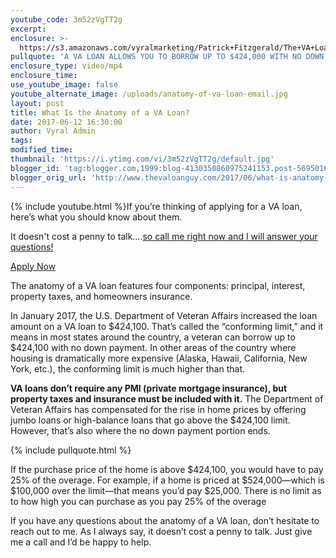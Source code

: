 ```yaml
---
youtube_code: 3m52zVgTT2g
excerpt:
enclosure: >-
  https://s3.amazonaws.com/vyralmarketing/Patrick+Fitzgerald/The+VA+Loan+Guy-+How+veterans+financing+works.mp4
pullquote: 'A VA LOAN ALLOWS YOU TO BORROW UP TO $424,000 WITH NO DOWN PAYMENT.'
enclosure_type: video/mp4
enclosure_time:
use_youtube_image: false
youtube_alternate_image: /uploads/anatomy-of-va-loan-email.jpg
layout: post
title: What Is the Anatomy of a VA Loan?
date: 2017-06-12 16:30:00
author: Vyral Admin
tags:
modified_time:
thumbnail: 'https://i.ytimg.com/vi/3m52zVgTT2g/default.jpg'
blogger_id: 'tag:blogger.com,1999:blog-4130350860975241153.post-5695016289138504728'
blogger_orig_url: 'http://www.thevaloanguy.com/2017/06/what-is-anatomy-of-va-loan.html'
---
```



{% include youtube.html %}If you’re thinking of applying for a VA loan, here’s what you should know about them.

It doesn't cost a penny to talk….[so call me right now and I will answer your questions!](http://texas-vet-loans.com/contact/)

[Apply Now](https://preapp1003.com/id/Patrick-Fitzgerald/)

The anatomy of a VA loan features four components: principal, interest, property taxes, and homeowners insurance.

In January 2017, the U.S. Department of Veteran Affairs increased the loan amount on a VA loan to $424,100. That’s called the “conforming limit,”  and it means in most states around the country, a veteran can borrow up to $424,100 with no down payment. In other areas of the country where housing is dramatically more expensive (Alaska, Hawaii, California, New York, etc.), the conforming limit is much higher than that.

**VA loans don’t require any PMI (private mortgage insurance), but property taxes and insurance must be included with it.** The Department of Veteran Affairs has compensated for the rise in home prices by offering jumbo loans or high-balance loans that go above the $424,100 limit. However, that’s also where the no down payment portion ends.

{% include pullquote.html %}

If the purchase price of the home is above $424,100, you would have to pay 25% of the overage. For example, if a home is priced at $524,000—which is $100,000 over the limit—that means you’d pay $25,000. There is no limit as to how high you can purchase as you pay 25% of the overage

If you have any questions about the anatomy of a VA loan, don’t hesitate to reach out to me. As I always say, it doesn’t cost a penny to talk. Just give me a call and I’d be happy to help.